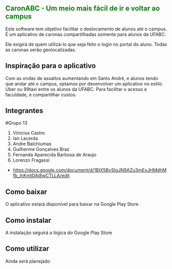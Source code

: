  <h2 style="color: green">CaronABC - Um meio mais fácil de ir e voltar  ao campus</h2>

Este software tem objetivo facilitar o deslocamento de alunos até o campus. É um aplicativo de caronas compartilhadas somente para alunos da UFABC.

Ele exigirá de quem utilizá-lo que seja feito o login no portal do aluno. Todas as caronas serão geolocalizadas.


<h2>Inspiração para o aplicativo</h2>

Com as ondas de assaltos aumentando em Santo André, e alunos tendo que andar até o campus, optamos por desenvolver um aplicativo no estilo Uber ou 99taxi entre os alunos da UFABC. Para facilitar
o acesso a faculdade, e compartilhar custos.

<h2>Integrantes</h2>

#Grupo 13
1. Vinicius Castro
1. Ian Lacerda
1. Andre Balchiumas
1. Guilherme Gonçalves Braz
1. Fernanda Aparecida Barbosa de Araujo
1. Lorenzo Fragassi

* https://docs.google.com/document/d/1BIX5BvSlgJN9AZu3mExJHMdhMfb_lnKmtDAi8wCTLLA/edit


<h2>Como baixar</h2>

O aplicativo estará disponível para baixar na Google Play Store

<h2>Como instalar</h2>

A instalação seguirá a lógica do Google Play Store

<h2>Como utilizar</h2>

Ainda será planejado
